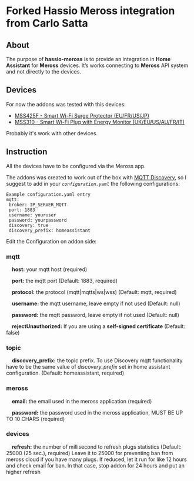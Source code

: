 # Forked Hassio Meross integration from Carlo Satta

## About
The purpose of **hassio-meross** is to provide an integration in **Home Assistant** for **Meross** devices. It’s works connecting to **Meross** API system and not directly to the devices.


## Devices
For now the addons was tested with this devices:
 - [MSS425F - Smart Wi-Fi Surge Protector (EU/FR/US/JP)](http://www.meross.com/products/home_automation/smart_wi_fi_surge_protect/36.html)
 - [MSS310 - Smart Wi-Fi Plug with Energy Monitor (UK/EU/US/AU/FR/IT)](http://www.meross.com/products/home_automation/smart_wi_fi_plug/22.html)

Probably  it's work with other devices.

## Instruction
All the devices have to be  configured via the Meross app.

The addons was created to work out of the box with [MQTT Discovery](https://www.home-assistant.io/docs/mqtt/discovery/), so I suggest to add in your *`configuration.yaml`* the following configurations:

 ```
Example configuration.yaml entry
mqtt:
  broker: IP_SERVER_MQTT
  port: 1883
  username: youruser
  password: yourpassword
  discovery: true
  discovery_prefix: homeassistant
```


Edit the Configuration on addon side:
### mqtt
&nbsp;&nbsp;&nbsp;&nbsp;**host:** your mqtt host (required)

&nbsp;&nbsp;&nbsp;&nbsp;**port:** the mqtt port (Default: 1883, required)

&nbsp;&nbsp;&nbsp;&nbsp;**protocol:** the protocol (mqtt|mqtts|ws|wss) (Default: mqtt, required)

&nbsp;&nbsp;&nbsp;&nbsp;**username:** the mqtt username, leave empty if not used (Default: null)

&nbsp;&nbsp;&nbsp;&nbsp;**password:** the mqtt password, leave empty if not used (Default: null)

&nbsp;&nbsp;&nbsp;&nbsp;**rejectUnauthorized:** If you are using a **self-signed certificate** (Default: false)
### topic
&nbsp;&nbsp;&nbsp;&nbsp;**discovery_prefix:** the topic prefix. To use Discovery mqtt functionality have to be the same value of *discovery_prefix* set in home assistant configuration. (Default: homeassistant, required)
### meross
&nbsp;&nbsp;&nbsp;&nbsp;**email:** the email used in the meross application (required)

&nbsp;&nbsp;&nbsp;&nbsp;**password:** the password used in the meross application, MUST BE UP TO 10 CHARS (required)
### devices
&nbsp;&nbsp;&nbsp;&nbsp;**refresh:** the number of millisecond to refresh plugs statistics (Default: 25000 (25 sec.), required) Leave it to 25000 for preventing ban from meross cloud if you have many plugs. If reduced, let it run for like 12 hours and check email for ban. In that case, stop addon for 24 hours and put an higher refresh


